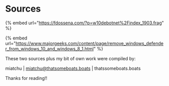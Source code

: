 # Sources

{% embed url="https://fdossena.com/?p=w10debotnet%2Findex_1903.frag" %}

{% embed url="https://www.majorgeeks.com/content/page/remove_windows_defender_from_windows_10_and_windows_8_1.html" %}

These two sources plus my bit of own work were compiled by:

miatchu | miatchu@thatsomeboats.boats | thatssomeboats.boats&#x20;

Thanks for reading!!
